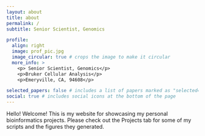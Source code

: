 ```yaml
---
layout: about
title: about
permalink: /
subtitle: Senior Scientist, Genomics

profile:
  align: right
  image: prof_pic.jpg
  image_circular: true # crops the image to make it circular
  more_info: >
    <p> Senior Scientist, Genomics</p>
    <p>Bruker Cellular Analysis</p>
    <p>Emeryville, CA, 94608</p>

selected_papers: false # includes a list of papers marked as "selected={true}"
social: true # includes social icons at the bottom of the page
---
```


Hello! Welcome! This is my website for showcasing my personal bioinformatics projects. Please check out the Projects tab for some of my scripts and the figures they generated.
